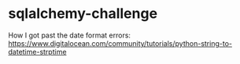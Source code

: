 # sqlalchemy-challenge

How I got past the date format errors: https://www.digitalocean.com/community/tutorials/python-string-to-datetime-strptime